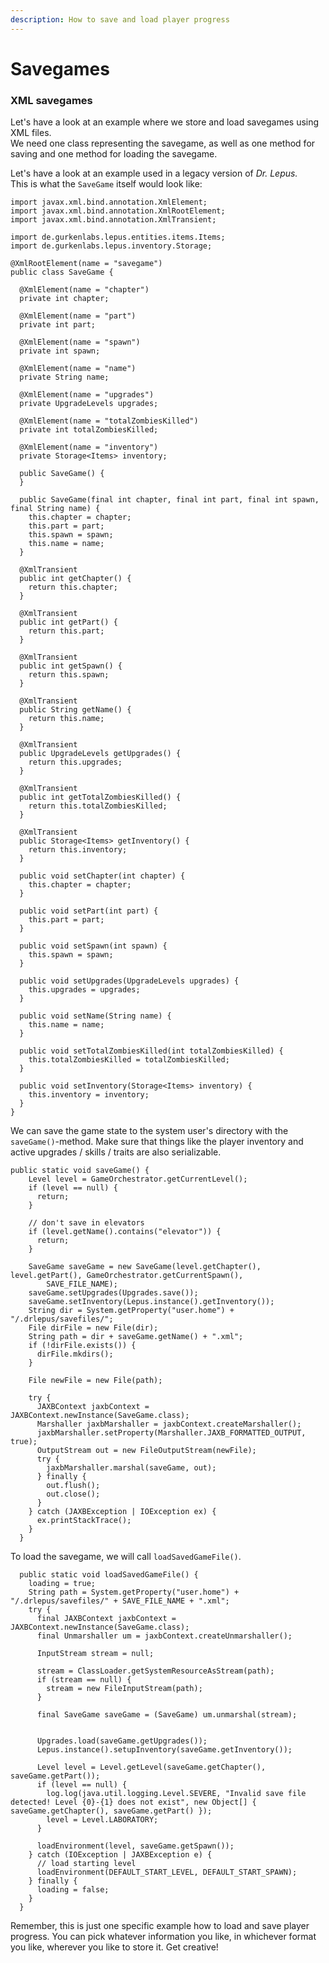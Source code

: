 ```yaml
---
description: How to save and load player progress
---
```


# Savegames

### XML savegames

Let's have a look at an example where we store and load savegames using XML files.   
We need one class representing the savegame, as well as one method for saving and one method for loading the savegame.

Let's have a look at an example used in a legacy version of _Dr. Lepus._  
This is what the `SaveGame` itself would look like:

```text
import javax.xml.bind.annotation.XmlElement;
import javax.xml.bind.annotation.XmlRootElement;
import javax.xml.bind.annotation.XmlTransient;

import de.gurkenlabs.lepus.entities.items.Items;
import de.gurkenlabs.lepus.inventory.Storage;

@XmlRootElement(name = "savegame")
public class SaveGame {

  @XmlElement(name = "chapter")
  private int chapter;

  @XmlElement(name = "part")
  private int part;

  @XmlElement(name = "spawn")
  private int spawn;

  @XmlElement(name = "name")
  private String name;

  @XmlElement(name = "upgrades")
  private UpgradeLevels upgrades;

  @XmlElement(name = "totalZombiesKilled")
  private int totalZombiesKilled;

  @XmlElement(name = "inventory")
  private Storage<Items> inventory;

  public SaveGame() {
  }

  public SaveGame(final int chapter, final int part, final int spawn, final String name) {
    this.chapter = chapter;
    this.part = part;
    this.spawn = spawn;
    this.name = name;
  }

  @XmlTransient
  public int getChapter() {
    return this.chapter;
  }

  @XmlTransient
  public int getPart() {
    return this.part;
  }

  @XmlTransient
  public int getSpawn() {
    return this.spawn;
  }

  @XmlTransient
  public String getName() {
    return this.name;
  }

  @XmlTransient
  public UpgradeLevels getUpgrades() {
    return this.upgrades;
  }

  @XmlTransient
  public int getTotalZombiesKilled() {
    return this.totalZombiesKilled;
  }

  @XmlTransient
  public Storage<Items> getInventory() {
    return this.inventory;
  }

  public void setChapter(int chapter) {
    this.chapter = chapter;
  }

  public void setPart(int part) {
    this.part = part;
  }

  public void setSpawn(int spawn) {
    this.spawn = spawn;
  }

  public void setUpgrades(UpgradeLevels upgrades) {
    this.upgrades = upgrades;
  }

  public void setName(String name) {
    this.name = name;
  }

  public void setTotalZombiesKilled(int totalZombiesKilled) {
    this.totalZombiesKilled = totalZombiesKilled;
  }

  public void setInventory(Storage<Items> inventory) {
    this.inventory = inventory;
  }
}
```

We can save the game state to the system user's directory with the `saveGame()`-method. Make sure that things like the player inventory and active upgrades / skills / traits are also serializable. 

```text
public static void saveGame() {
    Level level = GameOrchestrator.getCurrentLevel();
    if (level == null) {
      return;
    }

    // don't save in elevators
    if (level.getName().contains("elevator")) {
      return;
    }

    SaveGame saveGame = new SaveGame(level.getChapter(), level.getPart(), GameOrchestrator.getCurrentSpawn(),
        SAVE_FILE_NAME);
    saveGame.setUpgrades(Upgrades.save());
    saveGame.setInventory(Lepus.instance().getInventory());
    String dir = System.getProperty("user.home") + "/.drlepus/savefiles/";
    File dirFile = new File(dir);
    String path = dir + saveGame.getName() + ".xml";
    if (!dirFile.exists()) {
      dirFile.mkdirs();
    }

    File newFile = new File(path);

    try {
      JAXBContext jaxbContext = JAXBContext.newInstance(SaveGame.class);
      Marshaller jaxbMarshaller = jaxbContext.createMarshaller();
      jaxbMarshaller.setProperty(Marshaller.JAXB_FORMATTED_OUTPUT, true);
      OutputStream out = new FileOutputStream(newFile);
      try {
        jaxbMarshaller.marshal(saveGame, out);
      } finally {
        out.flush();
        out.close();
      }
    } catch (JAXBException | IOException ex) {
      ex.printStackTrace();
    }
  }
```

To load the savegame, we will call `loadSavedGameFile()`.

```text
  public static void loadSavedGameFile() {
    loading = true;
    String path = System.getProperty("user.home") + "/.drlepus/savefiles/" + SAVE_FILE_NAME + ".xml";
    try {
      final JAXBContext jaxbContext = JAXBContext.newInstance(SaveGame.class);
      final Unmarshaller um = jaxbContext.createUnmarshaller();

      InputStream stream = null;

      stream = ClassLoader.getSystemResourceAsStream(path);
      if (stream == null) {
        stream = new FileInputStream(path);
      }

      final SaveGame saveGame = (SaveGame) um.unmarshal(stream);


      Upgrades.load(saveGame.getUpgrades());
      Lepus.instance().setupInventory(saveGame.getInventory());

      Level level = Level.getLevel(saveGame.getChapter(), saveGame.getPart());
      if (level == null) {
        log.log(java.util.logging.Level.SEVERE, "Invalid save file detected! Level {0}-{1} does not exist", new Object[] { saveGame.getChapter(), saveGame.getPart() });
        level = Level.LABORATORY;
      }

      loadEnvironment(level, saveGame.getSpawn());
    } catch (IOException | JAXBException e) {
      // load starting level
      loadEnvironment(DEFAULT_START_LEVEL, DEFAULT_START_SPAWN);
    } finally {
      loading = false;
    }
  }
```

Remember, this is just one specific example how to load and save player progress. You can pick whatever information you like, in whichever format you like, wherever you like to store it. Get creative!

